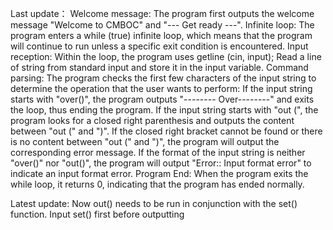 Last update：
Welcome message: The program first outputs the welcome message "Welcome to CMBOC" and "--- Get ready ---".
Infinite loop: The program enters a while (true) infinite loop, which means that the program will continue to run unless a specific exit condition is encountered.
Input reception: Within the loop, the program uses getline (cin, input); Read a line of string from standard input and store it in the input variable.
Command parsing: The program checks the first few characters of the input string to determine the operation that the user wants to perform:
If the input string starts with "over()", the program outputs "-------- Over--------" and exits the loop, thus ending the program.
If the input string starts with "out (", the program looks for a closed right parenthesis and outputs the content between "out (" and ")". If the closed right bracket cannot be found or there is no content between "out (" and ")", the program will output the corresponding error message.
If the format of the input string is neither "over()" nor "out()", the program will output "Error:: Input format error" to indicate an input format error.
Program End: When the program exits the while loop, it returns 0, indicating that the program has ended normally.

Latest update:
Now out() needs to be run in conjunction with the set() function. Input set() first before outputting
